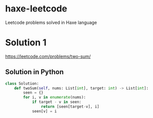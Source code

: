 # haxe-leetcode
Leetcode problems solved in Haxe language


# Solution 1

https://leetcode.com/problems/two-sum/

## Solution in Python

```py
class Solution:
    def twoSum(self, nums: List[int], target: int) -> List[int]:
        seen = {}
        for i, v in enumerate(nums):
            if target - v in seen:
                return [seen[target-v], i]
            seen[v] = i
```
